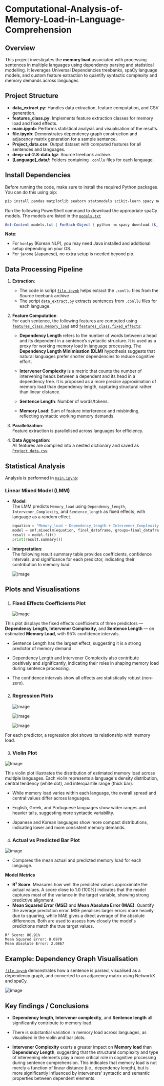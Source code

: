 # Computational-Analysis-of-Memory-Load-in-Language-Comprehension

## Overview
This project investigates the **memory load** associated with processing sentences in multiple languages using dependency parsing and statistical modelling. It leverages Universal Dependencies treebanks, spaCy language models, and custom feature extraction to quantify syntactic complexity and memory demands across languages.

## Project Structure

- **data_extract.py**: Handles data extraction, feature computation, and CSV generation.
- **features_class.py**: Implements feature extraction classes for memory load and fixed effects.
- **main.ipynb**: Performs statistical analysis and visualisation of the results.
- **file.ipynb**: Demonstrates dependency graph construction and adjacency matrix generation for a sample sentence.
- **Project_data.csv**: Output dataset with computed features for all sentences and languages.
- **deep-ud-2.8-data.tgz**: Source treebank archive.
- **[Language]_data/**: Folders containing `.conllu` files for each language.

## Install Dependencies

Before running the code, make sure to install the required Python packages. You can do this using pip:

```bash
pip install pandas matplotlib seaborn statsmodels scikit-learn spacy networkx janome konlpy
```

Run the following PowerShell command to download the appropriate spaCy models. The models are listed in the [`models.txt`](https://github.com/KrishnaAggarwal2003/Computational-Analysis-of-Memory-Load-in-Language-Comprehension/blob/main/models.txt)

```Powershell
Get-Content models.txt | ForEach-Object { python -m spacy download ($_.Trim()) }
```

**Note:**  
- For `konlpy` (Korean NLP), you may need Java installed and additional setup depending on your OS.
- For `janome` (Japanese), no extra setup is needed beyond pip.

## Data Processing Pipeline

1. **Extraction**:  
   - The code in script [`file.ipynb`](https://github.com/KrishnaAggarwal2003/Computational-Analysis-of-Memory-Load-in-Language-Comprehension/blob/main/file.ipynb) helps extract the `.conllu` files from the Source treebank archive
   - The script [`data_extract.py`](https://github.com/KrishnaAggarwal2003/Computational-Analysis-of-Memory-Load-in-Language-Comprehension/blob/main/data_extract.py) extracts sentences from `.conllu` files for each language.

3. **Feature Computation**:  
   For each sentence, the following features are computed using [`features_class.memory_load`](https://github.com/KrishnaAggarwal2003/Computational-Analysis-of-Memory-Load-in-Language-Comprehension/blob/main/features_class.py) and [`features_class.fixed_effects`](https://github.com/KrishnaAggarwal2003/Computational-Analysis-of-Memory-Load-in-Language-Comprehension/blob/main/features_class.py):
   - **Dependency Length** refers to the number of words between a head and its dependent in a sentence’s syntactic structure. It is used as a proxy for working memory load in language processing. The **Dependency Length Minimisation (DLM)** hypothesis suggests that natural languages prefer shorter dependencies to reduce cognitive effort.

   - **Intervener Complexity** is a metric that counts the number of intervening heads between a dependent and its head in a dependency tree. It is proposed as a more precise approximation of memory load than dependency length, capturing structural rather than linear distance.

   - **Sentence Length**: Number of words/tokens.
   - **Memory Load**: Sum of feature interference and misbinding, reflecting syntactic working memory demands.

4. **Parallelization**:  
   Feature extraction is parallelised across languages for efficiency.

5. **Data Aggregation**:  
   All features are compiled into a nested dictionary and saved as [`Project_data.csv`](https://github.com/KrishnaAggarwal2003/Computational-Analysis-of-Memory-Load-in-Language-Comprehension/blob/main/Project_data.csv).

## Statistical Analysis

Analysis is performed in [`main.ipynb`](https://github.com/KrishnaAggarwal2003/Computational-Analysis-of-Memory-Load-in-Language-Comprehension/blob/main/main.ipynb):

### Linear Mixed Model (LMM)

- **Model**:  
  The LMM predicts `Memory_load` using `Dependency_length`, `Intervener_Complexity`, and `Sentence_length` as fixed effects, with language as a random effect.
  ```python
  equation = "Memory_load ~ Dependency_length + Intervener_Complexity + Sentence_length"
  model = smf.mixedlm(equation, final_dataframe, groups=final_dataframe["language"])
  result = model.fit()
  print(result.summary())
  ```
- **Interpretation**:  
  The following result summary table provides coefficients, confidence intervals, and significance for each predictor, indicating their contribution to memory load.

  ![Image](https://github.com/user-attachments/assets/1f6d8e93-e7e1-4c6e-9ff9-e01223c4a236)


## Plots and Visualisations

1. ### Fixed Effects Coefficients Plot

   ![Image](https://github.com/user-attachments/assets/9de9e167-4eab-4f7b-a6c5-09d4de1e031a)

This plot displays the fixed effects coefficients of three predictors — **Dependency Length, Intervener Complexity**, and **Sentence Length** — on estimated **Memory Load**, with 95% confidence intervals.

- Sentence Length has the largest effect, suggesting it is a strong predictor of memory demand.

- Dependency Length and Intervener Complexity also contribute positively and significantly, indicating their roles in shaping memory load during sentence processing.

- The confidence intervals show all effects are statistically robust (non-zero).


2. ### Regression Plots

   ![Image](https://github.com/user-attachments/assets/b3bb0e7c-7ebc-4dc7-9f12-81bffc2bbd6d)

   ![Image](https://github.com/user-attachments/assets/e419417a-ec71-484c-8a87-7c2da4dd05a5)

   ![Image](https://github.com/user-attachments/assets/9f1ea498-9636-4d5a-a0b1-454835159310)


For each predictor, a regression plot shows its relationship with memory load.

3. ### Violin Plot

![Image](https://github.com/user-attachments/assets/7386a577-4d9c-4a31-a811-72401348d1d5)

This violin plot illustrates the distribution of estimated memory load across multiple languages. Each violin represents a language's density distribution, central tendency (white dot), and interquartile range (thick bar).

- While memory load varies within each language, the overall spread and central values differ across languages.

- English, Greek, and Portuguese languages show wider ranges and heavier tails, suggesting more syntactic variability.

- Japanese and Korean languages show more compact distributions, indicating lower and more consistent memory demands.

4. ### Actual vs Predicted Bar Plot

![image](https://github.com/user-attachments/assets/1b4bc5dd-dee3-4b99-b597-d6a47445063c)

 - Compares the mean actual and predicted memory load for each language.

**Model Metrics**
- **R² Score**: Measures how well the predicted values approximate the actual values. A score close to 1.0 (100%) indicates that the model captures most of the variance in the target variable, showing strong predictive alignment.
- **Mean Squared Error (MSE)** and **Mean Absolute Error (MAE)**: Quantify the average prediction error. MSE penalises larger errors more heavily due to squaring, while MAE gives a direct average of the absolute differences. Both are used to assess how closely the model's predictions match the true target values.
```
R² Score: 80.91%
Mean Squared Error: 8.0970
Mean Absolute Error: 2.0867

```

## Example: Dependency Graph Visualisation

[`file.ipynb`](c:/Users/DELL/OneDrive/Desktop/Completed_IITK_Project/file.ipynb) demonstrates how a sentence is parsed, visualised as a dependency graph, and converted to an adjacency matrix using NetworkX and spaCy.

![image](https://github.com/user-attachments/assets/ff55af4b-79f9-4602-826c-83854ad85cdf)


## Key findings / Conclusions
- **Dependency length, Intervener complexity**, and **Sentence length** all significantly contribute to memory load.

- There is substantial variation in memory load across languages, as visualised in the violin and bar plots.

- **Intervener Complexity** exerts a greater impact on **Memory load** than **Dependency Length**, suggesting that the structural complexity and type of intervening elements play a more critical role in cognitive processing during sentence comprehension. This indicates that memory load is not merely a function of linear distance (i.e., dependency length), but is more significantly influenced by interveners' syntactic and semantic properties between dependent elements.



  




